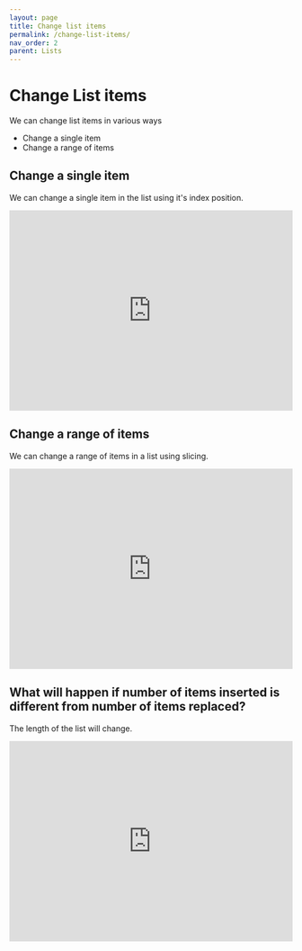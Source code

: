 ```yaml
---
layout: page
title: Change list items
permalink: /change-list-items/
nav_order: 2
parent: Lists
---
```

# Change List items
We can change list items in various ways

* Change a single item
* Change a range of items

## Change a single item
We can change a single item in the list using it's index position.

<div class="code-example">
<iframe src="https://trinket.io/embed/python3/9fe64fdc13" width="100%" height="356" frameborder="0" marginwidth="0" marginheight="0" allowfullscreen></iframe>
</div>

## Change a range of items
We can change a range of items in a list using slicing.

<div class="code-example">
<iframe src="https://trinket.io/embed/python3/4083295374" width="100%" height="356" frameborder="0" marginwidth="0" marginheight="0" allowfullscreen></iframe>
</div>

## What will happen if number of items inserted is different from number of items replaced?

The length of the list will change.

<div class="code-example">
<iframe src="https://trinket.io/embed/python3/03138cf1e7" width="100%" height="356" frameborder="0" marginwidth="0" marginheight="0" allowfullscreen></iframe>
</div>